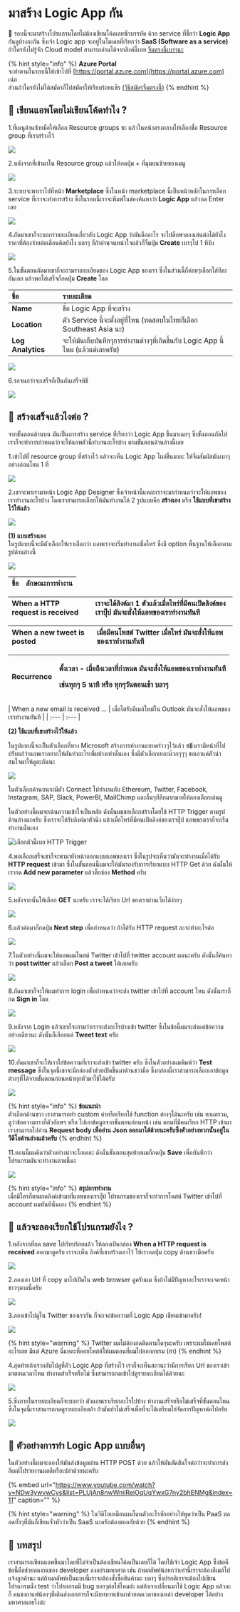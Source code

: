 # มาสร้าง Logic App กัน

💬 รอบนี้จะมาสร้างโปรแกรมโดยไม่ต้องเขียนโค้ดเลยซักบรรทัด ด้วย service ที่ชื่อว่า **Logic App** กันดูบ้างละกัน ซึ่งเจ้า Logic app จะอยู่ในโมเดลที่เรียกว่า **SaaS \(Software as a service\)** ถ้าใครยังไม่รู้จัก Cloud model สามารถอ่านได้จากลิงค์นี้เบย [จิ้มตรงนี้เบาๆนะ](https://saladpuk.gitbook.io/learn/cloud/azure101/service-types)

{% hint style="info" %}
**Azure Portal**  
จะทำตามในรอบนี้ให้เข้าไปที่ [https://portal.azure.com](https://portal.azure.com) เน่อ  
ส่วนถ้าใครยังไม่ได้สมัครก็ไปสมัครให้เรียบร้อยแซ๊ร [\(วิธีสมัครจิ้มตรงนี้\)](https://saladpuk.gitbook.io/learn/cloud/azure101/register)
{% endhint %}

## 🤔 เขียนแอพโดยไม่เขียนโค้ดทำไง ?

1.ที่เมนูด้านซ้ายมือให้เลือก Resource groups ซะ แล้วในหน้าตรงกลางให้เลือกชื่อ Resource group ที่เราสร้างไว้

![](../../.gitbook/assets/select-resource-group%20%281%29.png)

2.หลังจากที่เข้ามาใน Resource group แล้วให้กดปุ่ม + ที่มุมบนซ้ายของเมนู

![](../../.gitbook/assets/add-new-service.png)

3.ระบบจะพาเราไปที่หน้า **Marketplace** ซึ่งในหน้า marketplace นี้เป็นหน้าหลักในการเลือก service ที่เราจะทำการสร้าง ซึ่งในรอบนี้เราจะพิมพ์ในช่องค้นหาว่า **Logic App** แล้วกด Enter เลย

![](../../.gitbook/assets/image%20%28385%29.png)

4.ถัดมาเขาก็จะบอกรายละเอียดเกี่ยวกับ Logic App ว่ามันคืออะไร จะไปศึกษาลองเล่นต่อได้ยังไง ราคาที่ต้องจ่ายต่อเดือนคิดยังไง บลาๆ ก็ถ้าอ่านจนหนำใจแล้วก็จิ้มปุ่ม **Create** เบาๆไป 1 ทีงับ

![](../../.gitbook/assets/image%20%28344%29.png)

5.ในขั้นตอนถัดมาเขาก็จะถามรายละเอียดของ Logic App ของเรา ซึ่งในส่วนนี้ก็ค่อยๆเลือกใส่ทีละอันเลย แล้วพอใส่เสร็จก็กดปุ่ม **Create** โลด

| ชื่อ | รายละเอียด |
| :--- | :--- |
| **Name** | ชื่อ Logic App ที่จะสร้าง |
| **Location** | ตัว Service นี้จะตั้งอยู่ที่ไหน \(ทดสอบในไทยก็เลือก Southeast Asia นะ\) |
| **Log Analytics** | จะให้มันเก็บบันทึกๆการทำงานต่างๆที่เกิดขึ้นกับ Logic App นี้ไหม \(แล้วแต่เลยครับ\) |

![](../../.gitbook/assets/image%20%28767%29.png)

6.รอจนกว่าจะเสร็จก็เป็นอันเสร็จพิธี

![](../../.gitbook/assets/deploying.png)

## 🤔 สร้างเสร็จแล้วไงต่อ ?

จากขั้นตอนด้านบน มันเป็นการสร้าง service ที่เรียกว่า Logic App ขึ้นมาเฉยๆ ซึ่งขั้นตอนถัดไปเราก็จะทำการกำหนดว่าจะให้แอพตัวนี้ทำงานอะไรบ้าง ตามขั้นตอนด้านล่างนี้เลย

1.เข้าไปที่ resource group ที่สร้างไว้ แล้วจะเห็น Logic App โผล่ขึ้นมาละ ให้จิ้มสัมผัสมันเบาๆอย่างอ่อนโยน 1 ที

![](../../.gitbook/assets/image%20%28301%29.png)

2.เขาจะพาเรามาหน้า Logic App Designer ซึ่งเจ้าหน้านี้แหละเราจะมากำหนดว่าจะให้แอพของเราทำงานอะไรบ้าง โดยเราสามารถเลือกให้มันทำงานได้ 2 รูปแบบคือ **สร้างเอง** หรือ **ใช้แบบที่เขาสร้างไว้ให้แล้ว**

![](../../.gitbook/assets/image%20%28612%29.png)

**\(1\) แบบสร้างเอง**  
ในรูปแบบนี้จะมีตัวเลือกให้เราเลือกว่า แอพเราจะเริ่มทำงานเมื่อไหร่ ซึ่งมี option พื้นฐานให้เลือกตามรูปด้านล่างนี้

![](../../.gitbook/assets/image%20%28774%29.png)

| ชื่อ | ลักษณะการทำงาน |
| :--- | :--- |


| When a HTTP request is received | เราจะได้ลิงค์มา 1 ตัวแล้วเมื่อไหร่ที่มีคนเปิดลิงค์ของเราปุ๊ป มันจะสั่งให้แอพของเราทำงานทันที |
| :--- | :--- |


| When a new tweet is posted | เมื่อมีคนโพสต์ Twitter เมื่อไหร่ มันจะสั่งให้แอพของเราทำงานทันที |
| :--- | :--- |


<table>
  <thead>
    <tr>
      <th style="text-align:left">Recurrence</th>
      <th style="text-align:left">
        <p>&#xE15;&#xE31;&#xE49;&#xE07;&#xE40;&#xE27;&#xE25;&#xE32; - &#xE40;&#xE21;&#xE37;&#xE48;&#xE2D;&#xE16;&#xE36;&#xE07;&#xE40;&#xE27;&#xE25;&#xE32;&#xE17;&#xE35;&#xE48;&#xE01;&#xE33;&#xE2B;&#xE19;&#xE14;
          &#xE21;&#xE31;&#xE19;&#xE08;&#xE30;&#xE2A;&#xE31;&#xE48;&#xE07;&#xE43;&#xE2B;&#xE49;&#xE41;&#xE2D;&#xE1E;&#xE02;&#xE2D;&#xE07;&#xE40;&#xE23;&#xE32;&#xE17;&#xE33;&#xE07;&#xE32;&#xE19;&#xE17;&#xE31;&#xE19;&#xE17;&#xE35;</p>
        <p>&#xE40;&#xE0A;&#xE48;&#xE19;&#xE17;&#xE38;&#xE01;&#xE46; 5 &#xE19;&#xE32;&#xE17;&#xE35;
          &#xE2B;&#xE23;&#xE37;&#xE2D; &#xE17;&#xE38;&#xE01;&#xE46;&#xE27;&#xE31;&#xE19;&#xE15;&#xE2D;&#xE19;&#xE40;&#xE0A;&#xE49;&#xE32;
          &#xE1A;&#xE25;&#xE32;&#xE46;</p>
      </th>
    </tr>
  </thead>
  <tbody></tbody>
</table>| When a new email is received ... | เมื่อได่รับอีเมล์ใหม่ใน Outlook มันจะสั่งให้แอพของเราทำงานทันที |
| :--- | :--- |


**\(2\) ใช้แบบที่เขาสร้างไว้ให้แล้ว**

ในรูปแบบนี้จะเป็นตัวเลือกที่ทาง Microsoft สร้างการทำงานแบบคร่าวๆไว้แล้ว ซ฿่งเรามีหน้าที่ไปปรับแก้ว่าแอพเราอยากให้มันทำอะไรเพิ่มบ้างเท่านั้นเอง ซึ่งมีตัวเลือกเยอะม๊วกๆๆๆ ขอเอาแค่ตัวน่าสนใจมาให้ดูละกันนะ

![](../../.gitbook/assets/image%20%28564%29.png)

ในตัวเลือกด้านบนจะมีตัว Connect ไปทำงานกับ Ethereum, Twitter, Facebook, Instagram, SAP, Slack, PowerBI, MailChimp และอื่นๆทีอีกมากมายให้ลองเลือกเล่นดู

ในตัวอย่างนี้ผมจะเน้นความเข้าใจเป็นหลัก ดังนั้นผมขอเลือกสร้างโดยใช้ HTTP Trigger ตามรูปด้านล่างนะครับ ซึ่งเราจะได้รับลิงค์มาตัวนึง แล้วเมื่อไหร่ที่มีคนเปิดลิงค์ของเราปุ๊ป แอพของเราก็จะเริ่มทำงานนั่นเอง

![&#xE40;&#xE25;&#xE37;&#xE2D;&#xE01;&#xE15;&#xE31;&#xE27;&#xE19;&#xE35;&#xE49;&#xE40;&#xE1A;&#xE22; HTTP Trigger](../../.gitbook/assets/image%20%28551%29.png)

4.พอเลือกเสร็จเขาก็จะพามายังหน้าออกแบบแอพของเรา ซึ่งในรูปจะเห็นว่ามันจะทำงานเมื่อได้รับ **HTTP request** เข้ามา ซึ่งในขั้นตอนนี้ผมจะให้มันรองรับการเรียกแบบ HTTP Get ด้วย ดังนั้นให้เรากด **Add new parameter** แล้วติ๊กช่อง **Method** ครับ

![](../../.gitbook/assets/image%20%28848%29.png)

5.หลังจากนั้นให้เลือก **GET** นะครับ เราจะได้เรียก Url ของเราผ่านเว็บได้ง่ายๆ

![](../../.gitbook/assets/image%20%28456%29.png)

6.แล้วต่อมาก็กดปุ่ม **Next step** เพื่อกำหนดว่า ถ้าได้รับ HTTP request ละจะทำอะไรต่อ

![](../../.gitbook/assets/image%20%28572%29.png)

7.ในตัวอย่างนี้ผมจะให้แอพผมโพสต์ Twitter เข้าไปที่ twitter account ผมนะครับ ดังนั้นก็ค้นหาว่า **post twitter** แล้วเลือก **Post a tweet** ได้เลยครับ

![](../../.gitbook/assets/image%20%28351%29.png)

8.ถัดมาเขาก็จะให้ผมทำการ login เพื่อกำหนดว่าจะส่ง twitter เข้าไปที่ account ไหน ดังนั้นเราก็กด **Sign in** โลด

![](../../.gitbook/assets/image%20%28761%29.png)

9.หลังจาก Login แล้วเขาก็จะถามว่าเราจะส่งอะไรบ้างเข้า twitter ซึ่งในข้อนี้ผมจะส่งแค่ข้อความอย่างเดียวนะ ดังนั้นก็เลือกแค่ **Tweet text** ครับ

![](../../.gitbook/assets/image%20%28156%29.png)

10.ถัดมาเขาก็จะให้เราใส่ข้อความที่เราจะส่งเข้า twitter ครับ ซึ่งในตัวอย่างผมพิมพ์ว่า **Test message** ซึ่งในจุดนี้เขาจะมีกล่องตัวช่วยเปิดขึ้นมาด้านขวามือ ซึ่งกล่องนี้เราสามารถเลือกเอาข้อมูลต่างๆที่ได้จากขั้นตอนก่อนหน้าทุกตัวมาใช้ได้ครับ

![](../../.gitbook/assets/image%20%28867%29.png)

{% hint style="info" %}
**ข้อแนะนำ**  
ตัวเลือกด้านขวา เราสามารถทำ custom ค่าหรือเรียกใช้ function ต่างๆได้นะครับ เช่น หาผลรวม, ดูว่าข้อความยาวกี่ตัวอักษร หรือ ไปเอาข้อมูลจากขั้นตอนก่อนหน้า เช่น ตอนที่มีคนเรียก HTTP เข้ามาเราสามารถไปอ่าน **Request body เพื่ออ่าน Json ออกมาได้ด้วยนะครับซึ่งตัวอย่างพวกนั้นอยู่ใน วีดีโอด้านล่างแล้วครับ**
{% endhint %}

11.ตอนนี้ผมคิดว่าตัวอย่างน่าจะโอเคละ ดังนั้นขั้นตอนสุดท้ายผมก็กดปุ่ม **Save** เพื่อบันทึกว่าโปรแกรมมันจะทำงานตามนี้นะ

![](../../.gitbook/assets/image%20%289%29.png)

{% hint style="info" %}
**สรุปการทำงาน**  
เมื่อมีใครก็ตามกดลิงค์เข้ามาที่แอพของเราปุ๊ป โปรแกรมของเราก็จะทำการโพสต์ Twitter เข้าไปที่ account ผมทันทีนั่นเอง
{% endhint %}

## 🤔 แล้วจะลองเรียกใช้โปรแกรมยังไง ?

1.หลังจากที่กด save ไปเรียบร้อยแล้ว ให้ลองเปิดกล่อง **When a HTTP request is received** ออกมาดูครับ เราจะเห็น ลิงค์ที่เขาสร้างเอาไว้ ให้เรากดปุ่ม copy ด้านขวามือครับ

![](../../.gitbook/assets/image%20%28600%29.png)

2.ลองเอา Url ที่ copy มาไปเปิดใน web browser ดูครับผม ซึ่งถ้าไม่มีปัญหาอะไรเราจะเจอหน้าขาวๆตามนี้ครับ

![](../../.gitbook/assets/image%20%28441%29.png)

3.ลองเข้าไปดูใน Twitter ของเรากัน ก็จะเจอข้อความที่ Logic App เขียนเข้ามาครับ!

![](../../.gitbook/assets/image%20%2880%29.png)

{% hint style="warning" %}
Twitter ผมไม่ต้องกดติดตามใดๆนะครับ เพราะผมไม่เคยโพสต์อะไรเลย มีแต่ Azure นี่แหละที่คอยโพสต์ให้ผมตอนที่ผมไปออกอบรม \(ฮา\)
{% endhint %}

4.สุดท้ายถ้าเรากลับไปดูที่ตัว Logic App ที่สร้างไว้ เราก็จะเห็นสถานะว่ามีการเรียก Url ของเราเข้ามาตอนเวลาไหน ทำงานสำเร็จหรือไม่ ซึ่งสามารถกดเข้าไปดูรายละเอียดได้ด้วยนะ

![](../../.gitbook/assets/image%20%28537%29.png)

5.ซึ่งภายในรายละเอียดก็จะบอกว่า ตัวแอพเราเรียกอะไรไปบ้าง ทำงานเสร็จหรือไม่เสร็จที่ขั้นตอนไหน ซึ่งในจุดนี้เราสามารถกดดูรายละเอียดถ้า ถ้ามันทำไม่เสร็จเพื่อที่จะได้เตรียมไล่จัดการปัญหาต่อไปครับ

![](../../.gitbook/assets/image%20%28168%29.png)

## 🎥 ตัวอย่างการทำ Logic App แบบอื่นๆ

ในตัวอย่างนี้ผมจะลองให้มันส่งข้อมูลผ่าน HTTP POST ด้วย แล้วให้มันตัดสินใจต่อว่าจะทำการส่งอีเมล์ไปรายงานผลดีหรือเปล่าด้วยนะครับ

{% embed url="https://www.youtube.com/watch?v=NDw3ywvwCys&list=PLUjAn8nwWniiReiOqUqYwxG7ny2bhENMg&index=11" caption="" %}

{% hint style="warning" %}
ในวีดีโอเหมือนผมโดนตัวอะไรซักอย่างไปพูดว่าเป็น PaaS ตลอดทั้งๆที่มันก็เขียนจั่วหัวว่าเป็น SaaS นะครับต้องขออภัยด้วย
{% endhint %}

## 🎯 บทสรุป

เราสามารถเขียนแอพขึ้นมาโดยที่ไม่จำเป็นต้องเขียนโค้ดเป็นเลยก็ได้ โดยใช้เจ้า Logic App ซึ่งข้อดีข้อนี้คือช่วยลดงานของ developer ลงอย่างมหาศาล เช่น ถ้าผลลัพท์น้อยกว่าเท่านี้เราจะต้องอีเมล์ไปแจ้งลูกค้านะ แต่ถ้าผลลัพท์เป็นแบบนี้เราจะต้องสั่งซื้อสินค้านะ บลาๆ ซึ่งปรกติเราจะต้องไปเขียนโปรแกรมนั่ง test ว่าโปรแกรมมี bug บลาๆต่อใช่ไหมล่ะ แต่ถ้าเราเปลี่ยนมาใช้ Logic App แล้วละก็ คนชงกาแฟน้องๆที่เดินส่งเอกสารก็จะมีบทบาทเข้ามาช่วยลดเวลาของเหล่า developer ได้อย่างมหาศาลเลยไงล่ะ

